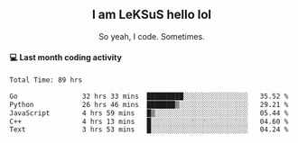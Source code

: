 <h2 align="center">I am LeKSuS hello lol</h2>
<p align="center">So yeah, I code. Sometimes.</p>

#### :computer: Last month coding activity
<!--START_SECTION:waka-->

```txt
Total Time: 89 hrs

Go                32 hrs 33 mins  █████████░░░░░░░░░░░░░░░░   35.52 %
Python            26 hrs 46 mins  ███████▒░░░░░░░░░░░░░░░░░   29.21 %
JavaScript        4 hrs 59 mins   █▒░░░░░░░░░░░░░░░░░░░░░░░   05.44 %
C++               4 hrs 13 mins   █░░░░░░░░░░░░░░░░░░░░░░░░   04.60 %
Text              3 hrs 53 mins   █░░░░░░░░░░░░░░░░░░░░░░░░   04.24 %
```

<!--END_SECTION:waka-->
